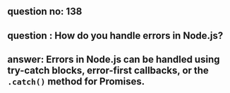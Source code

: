 
      
## question no: 138

## question : How do you handle errors in Node.js?

## answer: Errors in Node.js can be handled using try-catch blocks, error-first callbacks, or the `.catch()` method for Promises.
      
